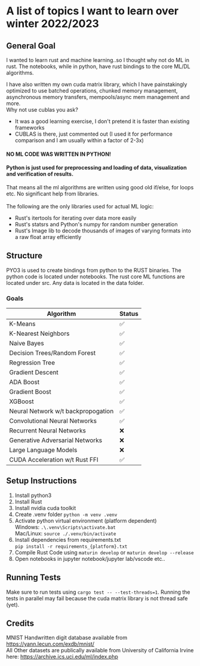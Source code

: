 # A list of topics I want to learn over winter 2022/2023

## General Goal

I wanted to learn rust and machine learning..so I thought why not do ML in rust. The notebooks, while in python, have rust bindings to the core ML/DL algorithms. <br/>

I have also written my own cuda matrix library, which I have painstakingly optimized to use batched operations, chunked memory management, asynchronous memory transfers, mempools/async mem management and more. <br/>
Why not use cublas you ask?

- It was a good learning exercise, I don't pretend it is faster than existing frameworks
- CUBLAS is there, just commented out (I used it for performance comparison and I am usually within a factor of 2-3x)

#### NO ML CODE WAS WRITTEN IN PYTHON! <br/>

#### Python is just used for preprocessing and loading of data, visualization and verification of results.<br/>

That means all the ml algorithms are written using good old if/else, for loops etc. No significant help from libraries.<br/><br/>
The following are the only libraries used for actual ML logic:

- Rust's itertools for iterating over data more easily
- Rust's statsrs and Python's numpy for random number generation
- Rust's Image lib to decode thousands of images of varying formats into a raw float array efficiently

## Structure

PYO3 is used to create bindings from python to the RUST binaries.
The python code is located under notebooks.
The rust core ML functions are located under src.
Any data is located in the data folder.

### Goals

| Algorithm                          | Status             |
| ---------------------------------- | ------------------ |
| K-Means                            | :white_check_mark: |
| K-Nearest Neighbors                | :white_check_mark: |
| Naive Bayes                        | :white_check_mark: |
| Decision Trees/Random Forest       | :white_check_mark: |
| Regression Tree                    | :white_check_mark: |
| Gradient Descent                   | :white_check_mark: |
| ADA Boost                          | :white_check_mark: |
| Gradient Boost                     | :white_check_mark: |
| XGBoost                            | :white_check_mark: |
| Neural Network w/t backpropogation | :white_check_mark: |
| Convolutional Neural Networks      | :white_check_mark: |
| Recurrent Neural Networks          | :x:                |
| Generative Adversarial Networks    | :x:                |
| Large Language Models              | :x:                |
| CUDA Acceleration w/t Rust FFI     | :white_check_mark: |

## Setup Instructions

1. Install python3
2. Install Rust
3. Install nvidia cuda toolkit
4. Create .venv folder `python -m venv .venv`
5. Activate python virtual environment (platform dependent)<br/>
   Windows: `.\.venv\Scripts\activate.bat`<br/>
   Mac/Linux: `source ./.venv/bin/activate`
6. Install dependencies from requirements.txt<br/>
   `pip install -r requirements_{platform}.txt`
7. Compile Rust Code using `maturin develop` or `maturin develop --release`
8. Open notebooks in jupyter notebook/jupyter lab/vscode etc..

## Running Tests

Make sure to run tests using `cargo test -- --test-threads=1`.
Running the tests in parallel may fail because the cuda matrix library is not thread safe (yet).

## Credits

MNIST Handwritten digit database available from https://yann.lecun.com/exdb/mnist/ <br/>
All Other datasets are publically available from University of California Irvine here: https://archive.ics.uci.edu/ml/index.php
